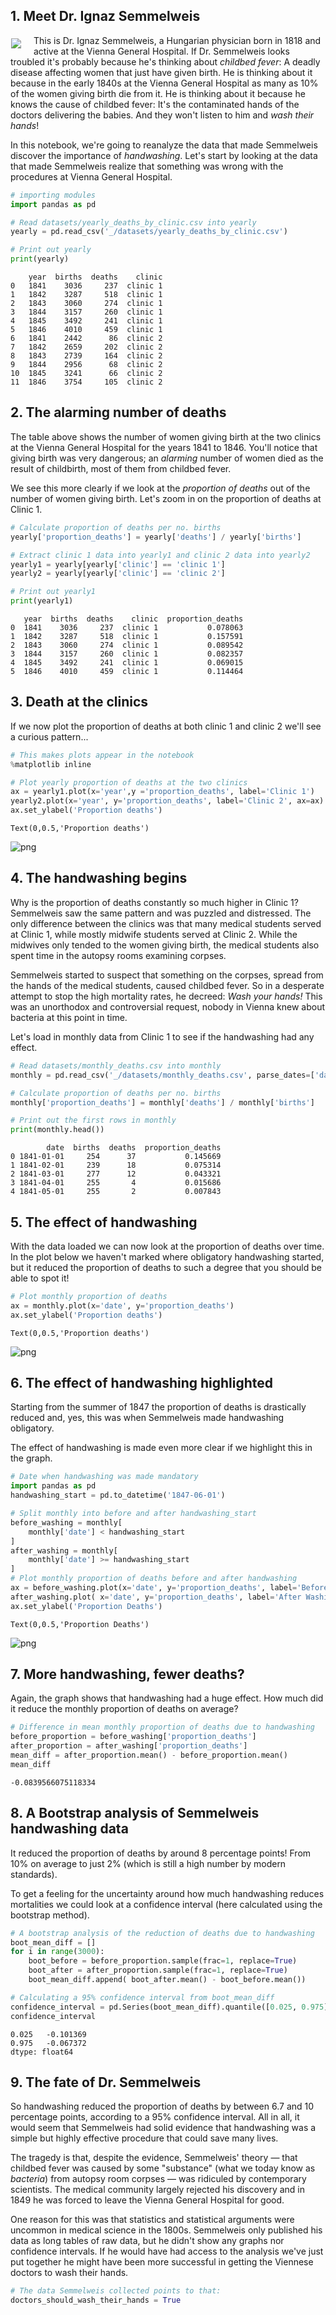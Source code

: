 
## 1. Meet Dr. Ignaz Semmelweis
<p><img style="float: left;margin:5px 20px 5px 1px" src="https://s3.amazonaws.com/assets.datacamp.com/production/project_20/img/ignaz_semmelweis_1860.jpeg"></p>
<!--
<img style="float: left;margin:5px 20px 5px 1px" src="https://s3.amazonaws.com/assets.datacamp.com/production/project_20/datasets/ignaz_semmelweis_1860.jpeg">
-->
<p>This is Dr. Ignaz Semmelweis, a Hungarian physician born in 1818 and active at the Vienna General Hospital. If Dr. Semmelweis looks troubled it's probably because he's thinking about <em>childbed fever</em>: A deadly disease affecting women that just have given birth. He is thinking about it because in the early 1840s at the Vienna General Hospital as many as 10% of the women giving birth die from it. He is thinking about it because he knows the cause of childbed fever: It's the contaminated hands of the doctors delivering the babies. And they won't listen to him and <em>wash their hands</em>!</p>
<p>In this notebook, we're going to reanalyze the data that made Semmelweis discover the importance of <em>handwashing</em>. Let's start by looking at the data that made Semmelweis realize that something was wrong with the procedures at Vienna General Hospital.</p>


```python
# importing modules
import pandas as pd

# Read datasets/yearly_deaths_by_clinic.csv into yearly
yearly = pd.read_csv('_/datasets/yearly_deaths_by_clinic.csv')

# Print out yearly
print(yearly)
```

        year  births  deaths    clinic
    0   1841    3036     237  clinic 1
    1   1842    3287     518  clinic 1
    2   1843    3060     274  clinic 1
    3   1844    3157     260  clinic 1
    4   1845    3492     241  clinic 1
    5   1846    4010     459  clinic 1
    6   1841    2442      86  clinic 2
    7   1842    2659     202  clinic 2
    8   1843    2739     164  clinic 2
    9   1844    2956      68  clinic 2
    10  1845    3241      66  clinic 2
    11  1846    3754     105  clinic 2
    

## 2. The alarming number of deaths
<p>The table above shows the number of women giving birth at the two clinics at the Vienna General Hospital for the years 1841 to 1846. You'll notice that giving birth was very dangerous; an <em>alarming</em> number of women died as the result of childbirth, most of them from childbed fever.</p>
<p>We see this more clearly if we look at the <em>proportion of deaths</em> out of the number of women giving birth. Let's zoom in on the proportion of deaths at Clinic 1.</p>


```python
# Calculate proportion of deaths per no. births
yearly['proportion_deaths'] = yearly['deaths'] / yearly['births']

# Extract clinic 1 data into yearly1 and clinic 2 data into yearly2
yearly1 = yearly[yearly['clinic'] == 'clinic 1']
yearly2 = yearly[yearly['clinic'] == 'clinic 2']

# Print out yearly1
print(yearly1)
```

       year  births  deaths    clinic  proportion_deaths
    0  1841    3036     237  clinic 1           0.078063
    1  1842    3287     518  clinic 1           0.157591
    2  1843    3060     274  clinic 1           0.089542
    3  1844    3157     260  clinic 1           0.082357
    4  1845    3492     241  clinic 1           0.069015
    5  1846    4010     459  clinic 1           0.114464
    

## 3. Death at the clinics
<p>If we now plot the proportion of deaths at both clinic 1 and clinic 2  we'll see a curious pattern...</p>


```python
# This makes plots appear in the notebook
%matplotlib inline

# Plot yearly proportion of deaths at the two clinics
ax = yearly1.plot(x='year',y ='proportion_deaths', label='Clinic 1')
yearly2.plot(x='year', y='proportion_deaths', label='Clinic 2', ax=ax)
ax.set_ylabel('Proportion deaths')
```




    Text(0,0.5,'Proportion deaths')




![png](notebook_files/notebook_5_1.png)


## 4. The handwashing begins
<p>Why is the proportion of deaths constantly so much higher in Clinic 1? Semmelweis saw the same pattern and was puzzled and distressed. The only difference between the clinics was that many medical students served at Clinic 1, while mostly midwife students served at Clinic 2. While the midwives only tended to the women giving birth, the medical students also spent time in the autopsy rooms examining corpses. </p>
<p>Semmelweis started to suspect that something on the corpses, spread from the hands of the medical students, caused childbed fever. So in a desperate attempt to stop the high mortality rates, he decreed: <em>Wash your hands!</em> This was an unorthodox and controversial request, nobody in Vienna knew about bacteria at this point in time. </p>
<p>Let's load in monthly data from Clinic 1 to see if the handwashing had any effect.</p>


```python
# Read datasets/monthly_deaths.csv into monthly
monthly = pd.read_csv('_/datasets/monthly_deaths.csv', parse_dates=['date'])

# Calculate proportion of deaths per no. births
monthly['proportion_deaths'] = monthly['deaths'] / monthly['births']

# Print out the first rows in monthly
print(monthly.head())
```

            date  births  deaths  proportion_deaths
    0 1841-01-01     254      37           0.145669
    1 1841-02-01     239      18           0.075314
    2 1841-03-01     277      12           0.043321
    3 1841-04-01     255       4           0.015686
    4 1841-05-01     255       2           0.007843
    

## 5. The effect of handwashing
<p>With the data loaded we can now look at the proportion of deaths over time. In the plot below we haven't marked where obligatory handwashing started, but it reduced the proportion of deaths to such a degree that you should be able to spot it!</p>


```python
# Plot monthly proportion of deaths
ax = monthly.plot(x='date', y='proportion_deaths')
ax.set_ylabel('Proportion deaths')
```




    Text(0,0.5,'Proportion deaths')




![png](notebook_files/notebook_9_1.png)


## 6. The effect of handwashing highlighted
<p>Starting from the summer of 1847 the proportion of deaths is drastically reduced and, yes, this was when Semmelweis made handwashing obligatory. </p>
<p>The effect of handwashing is made even more clear if we highlight this in the graph.</p>


```python
# Date when handwashing was made mandatory
import pandas as pd
handwashing_start = pd.to_datetime('1847-06-01')

# Split monthly into before and after handwashing_start
before_washing = monthly[
    monthly['date'] < handwashing_start
]
after_washing = monthly[
    monthly['date'] >= handwashing_start
]
# Plot monthly proportion of deaths before and after handwashing
ax = before_washing.plot(x='date', y='proportion_deaths', label='Before Washing')
after_washing.plot( x='date', y='proportion_deaths', label='After Washing', ax=ax)
ax.set_ylabel('Proportion Deaths')
```




    Text(0,0.5,'Proportion Deaths')




![png](notebook_files/notebook_11_1.png)


## 7. More handwashing, fewer deaths?
<p>Again, the graph shows that handwashing had a huge effect. How much did it reduce the monthly proportion of deaths on average?</p>


```python
# Difference in mean monthly proportion of deaths due to handwashing
before_proportion = before_washing['proportion_deaths']
after_proportion = after_washing['proportion_deaths']
mean_diff = after_proportion.mean() - before_proportion.mean()
mean_diff
```




    -0.0839566075118334



## 8. A Bootstrap analysis of Semmelweis handwashing data
<p>It reduced the proportion of deaths by around 8 percentage points! From 10% on average to just 2% (which is still a high number by modern standards). </p>
<p>To get a feeling for the uncertainty around how much handwashing reduces mortalities we could look at a confidence interval (here calculated using the bootstrap method).</p>


```python
# A bootstrap analysis of the reduction of deaths due to handwashing
boot_mean_diff = []
for i in range(3000):
    boot_before = before_proportion.sample(frac=1, replace=True)
    boot_after = after_proportion.sample(frac=1, replace=True)
    boot_mean_diff.append( boot_after.mean() - boot_before.mean())

# Calculating a 95% confidence interval from boot_mean_diff 
confidence_interval = pd.Series(boot_mean_diff).quantile([0.025, 0.975])
confidence_interval

```




    0.025   -0.101369
    0.975   -0.067372
    dtype: float64



## 9. The fate of Dr. Semmelweis
<p>So handwashing reduced the proportion of deaths by between 6.7 and 10 percentage points, according to a 95% confidence interval. All in all, it would seem that Semmelweis had solid evidence that handwashing was a simple but highly effective procedure that could save many lives.</p>
<p>The tragedy is that, despite the evidence, Semmelweis' theory — that childbed fever was caused by some "substance" (what we today know as <em>bacteria</em>) from autopsy room corpses — was ridiculed by contemporary scientists. The medical community largely rejected his discovery and in 1849 he was forced to leave the Vienna General Hospital for good.</p>
<p>One reason for this was that statistics and statistical arguments were uncommon in medical science in the 1800s. Semmelweis only published his data as long tables of raw data, but he didn't show any graphs nor confidence intervals. If he would have had access to the analysis we've just put together he might have been more successful in getting the Viennese doctors to wash their hands.</p>


```python
# The data Semmelweis collected points to that:
doctors_should_wash_their_hands = True
```
